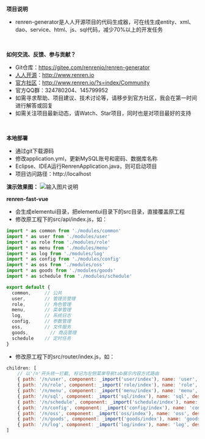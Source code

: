 **项目说明** 
- renren-generator是人人开源项目的代码生成器，可在线生成entity、xml、dao、service、html、js、sql代码，减少70%以上的开发任务
<br> 


**如何交流、反馈、参与贡献？** 
- Git仓库：https://gitee.com/renrenio/renren-generator
- [人人开源](http://www.renren.io)：http://www.renren.io   
- [官方社区](http://www.renren.io/?s=index/Community)：http://www.renren.io/?s=index/Community   
- 官方QQ群：324780204、145799952
- 如需寻求帮助、项目建议、技术讨论等，请移步到官方社区，我会在第一时间进行解答或回复
- 如需关注项目最新动态，请Watch、Star项目，同时也是对项目最好的支持
<br> 


 **本地部署**
- 通过git下载源码
- 修改application.yml，更新MySQL账号和密码、数据库名称
- Eclipse、IDEA运行RenrenApplication.java，则可启动项目
- 项目访问路径：http://localhost

**演示效果图：**
![输入图片说明](http://cdn.renren.io/img/82b99a1f0f884454ac3fff5e7f658ac8 "在这里输入图片标题")


**renren-fast-vue**
- 会生成elementui目录，把elementui目录下的src目录，直接覆盖原工程
- 修改原工程下的src/api/index.js，如：

```javascript
import * as common from './modules/common'
import * as user from './modules/user'
import * as role from './modules/role'
import * as menu from './modules/menu'
import * as log from './modules/log'
import * as config from './modules/config'
import * as oss from './modules/oss'
import * as goods from './modules/goods'
import * as schedule from './modules/schedule'

export default {
  common,     // 公共
  user,       // 管理员管理
  role,       // 角色管理
  menu,       // 菜单管理
  log,        // 系统日志
  config,     // 参数管理
  oss,        // 文件服务
  goods,        // 商品管理
  schedule    // 定时任务
}
```

- 修改原工程下的src/router/index.js，如：

```javascript
children: [
    // 以'/n'开头统一拦截, 标记为左侧菜单导航tab展示内容方式路由
    { path: '/n/user', component: _import('user/index'), name: 'user', desc: '管理员管理' },
    { path: '/n/role', component: _import('role/index'), name: 'role', desc: '角色管理' },
    { path: '/n/menu', component: _import('menu/index'), name: 'menu', desc: '菜单管理' },
    { path: '/n/sql', component: _import('sql/index'), name: 'sql', desc: 'SQL监控' },
    { path: '/n/schedule', component: _import('schedule/index'), name: 'schedule', desc: '定时任务' },
    { path: '/n/config', component: _import('config/index'), name: 'config', desc: '参数管理' },
    { path: '/n/oss', component: _import('oss/index'), name: 'oss', desc: '文件上传' },
    { path: '/n/goods', component: _import('goods/index'), name: 'goods', desc: '商品管理' },
    { path: '/n/log', component: _import('log/index'), name: 'log', desc: '系统日志' }
]
```
